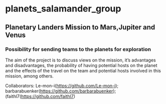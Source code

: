 # planets_salamander_group
## Planetary Landers Mission to Mars,Jupiter and Venus
### Possibility for sending teams to the planets for exploration

The aim of the project is to discuss views on the mission, it’s advantages and disadvantages, the probability of having potential hosts on the planet and the effects of the travel on the team and potential hosts involved in this mission, among others.

Collaborators: Le-mon-i(https://github.com/Le-mon-i); barbarabuenker(https://github.com/barbarabuenker); (faithl7(https://github.com/faithl7)
